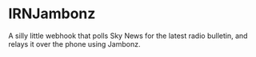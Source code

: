 # IRNJambonz

A silly little webhook that polls Sky News for the latest radio bulletin, and relays it over the phone using Jambonz.